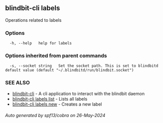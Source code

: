 ## blindbit-cli labels

Operations related to labels

### Options

```
  -h, --help   help for labels
```

### Options inherited from parent commands

```
  -s, --socket string   Set the socket path. This is set to blindbitd default value (default "~/.blindbitd/run/blindbit.socket")
```

### SEE ALSO

* [blindbit-cli](blindbit-cli.md)	 - A cli application to interact with the blindbit daemon
* [blindbit-cli labels list](blindbit-cli_labels_list.md)	 - Lists all labels
* [blindbit-cli labels new](blindbit-cli_labels_new.md)	 - Creates a new label

###### Auto generated by spf13/cobra on 26-May-2024
